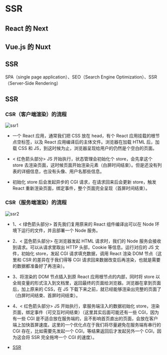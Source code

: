 # SSR

## React 的 Next

## Vue.js 的 Nuxt

## SSR

SPA（single page application）、SEO（Search Engine Optimization）、SSR（Server-Side Rendering）

## SSR

### CSR（客户端渲染）的流程

<img :src="$withBase('/ssr1.png')" alt="ssr1">

- 一个 React 应用，通常我们把 CSS 放在 head，有个 React 应用挂载的根节点空标签，以及 React 应用编译后的主体文件。浏览器在加载 HTML 后，加载 CSS 和 JS，到这时候为止，浏览器呈现给用户的仍然是个空白的页面。

- < 红色箭头部分> JS 开始执行，状态管理会初始化个 store，会先拿这个 store 去渲染页面，这时候页面开始渲染元素（白屏时间结束）。但是还没有列表的详细信息，也没有头像、用户名那些信息。

- 初始化 store 后会发起异步的 CGI 请求，在请求回来后会更新 store，触发 React 重新渲染页面，绑定事件，整个页面完全呈现（首屏时间结束）。

### CSR（服务端渲染）的流程

<img :src="$withBase('/ssr2.png')" alt="ssr2">

- 1、< 绿色箭头部分> 首先我们复用原来的 React 组件编译出可以在 Node 环境下运行的文件，并且部署一个 Node 服务。

- 2、< 蓝色箭头部分> 在浏览器发起 HTML 请求时，我们的 Node 服务会接收到请求。可以从请求里取出 HTTP 头部，Cookie 等信息。运行对应的 JS 文件，初始化 store，发起 CGI 请求填充数据，调用 React 渲染 DOM 节点（这里和 CSR 的差异在于我们得等 CGI 请求回来数据改变后再渲染，也就是需要的数据都准备好了再渲染）。

- 3、将渲染的 DOM 节点插入到原 React 应用根节点的内部，同时将 store 以全局变量的形式注入到文档里，返回最终的页面给浏览器。浏览器在拿到页面后，加上原来的 CSS，在 JS 下载下来之前，就已经能够渲染出完整的页面了（白屏时间结束、首屏时间结束）。

- 4、< 红色箭头部分> JS 开始执行，拿服务端注入的数据初始化 store，渲染页面，绑定事件（可交互时间结束）（这里其实后面可能还有一些 CGI，因为有一些 CGI 是不适合放在服务端的，且不影响首页直出的页面，会放在客户端上加快首屏速度。这里的一个优化点在于我们将尽量避免在服务端有串行的 CGI 存在，比如需要先发起一个 CGI，等结果返回后才发起另外一个 CGI，因为这会将 SSR 完全拖垮一个 CGI 的速度）。

- [SSR](http://www.alloyteam.com/2020/12)